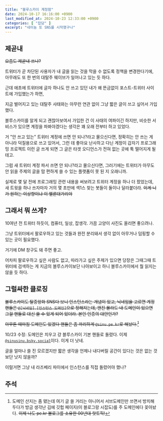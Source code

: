 ```yaml
---
title: "블루스카이 계정팜"
date: 2024-10-17 16:16:00 +0900
last_modified_at: 2024-10-23 12:33:00 +0900
categories: [ "잡담" ]
excerpt: "네이놈 또 SNS를 시작했구나"
---
```


## 제곧내

~~요즘도 제곧내 쓰나?~~

트위터가 곧 차단된 사용자가 내 글을 읽는 것을 막을 수 없도록 정책을 변경한다기에, 아무래도 또 한 번의 대탈주 웨이브가 일어나고 있는 듯 하다.

근데 애초에 트위터에 글자 하나도 안 쓰고 있던 내가 왜 뜬금없이 포스트-트위터 사이트에 가입했는가 하면,

지금 벌어지고 있는 대탈주 사태와는 아무런 연관 없이 그냥 짧은 글이 쓰고 싶어서 가입했다.

블루스카이를 알게 되고 괜찮아보여서 가입한 건 이 사태의 여파이긴 하지만, 비슷한 서비스가 있으면 계정을 파봐야겠다는 생각은 꽤 오래 전부터 하고 있었다.

거 "안 쓰고 있는" 트위터 계정에 쓰면 안 되나?라고 물으신다면, 정확히는 안 쓰는 게 아니라 덕질용으로 쓰고 있어서, 그런 데 좋아요 난사하고 다닌 계정이 갑자기 프로그래밍 프로젝트 이런 글 쓰게 되면 그 글은 타겟 오디언스가 전혀 없는 곳에 툭 떨어지게 될 테고.

그럼 새 트위터 계정 파서 쓰면 안 되나?라고 물으신다면, 그러기에는 트위터가 아무도 안 읽을 주제의 글을 맘 편하게 쓸 수 있는 플랫폼이 못 된 지 오래니까.

실제로 몇 달 전에 프로그래밍 관련 내용을 써보려고 트위터 계정을 하나 더 팠었는데, 새 트윗을 하나 쓰자마자 거의 몇 초만에 섹1스 찾는 봇들이 둘이나 달라붙더라. ~~이게 니가 원하는 이상향이냐 이 멜론대가리야~~

## 그래서 뭐 쓰게?

10여년 전 트위터 하듯이, 컴퓨터, 일상, 잡생각. 가끔 고양이 사진도 올리면 좋으려나.

그냥 트위터에서 팔로우하고 있는 것들과 완전 분리돼서 생각 없이 아무거나 덤핑할 수 있는 곳이 필요했다.

거기에 DM 창구도 돼 주면 좋고.

어차피 팔로우하고 싶은 사람도 없고, 따라가고 싶은 주제가 있으면 당장은 그때그때 트위터에 검색하는 게 지금의 블루스카이보단 나아보이고 하니 블루스카이에서 뭘 읽지는 않을 듯 하다.

## 그럴싸한 클로징

~~블루스카이도 탈중앙화 SNS다 보니 인스턴스라는 개념이 있고, 닉네임을 고르면 계정 핸들은 `@[닉네임].[인스턴스 도메인]`으로 정해지는데, 왠진 몰라도 내 도메인이 있으면 그걸 핸들로 대신 쓸 수 있게 되어 있더라. 본인 인증의 대안인가?~~

~~아무튼 때마침 도메인도 있겠다 핸들은 좀 까리하게 `@sinu.pe.kr`로 해놨다.[^1]~~

10/23 수정: 도메인은 치우고 걍 블루스카이 기본 핸들로 돌렸다. 이제 [`@sinusinu.bsky.social`](https://bsky.app/profile/sinusinu.bsky.social)이다. 이게 더 낫네.

글을 얼마나 쓸 진 모르겠지만 짧은 생각을 언제나 내다버릴 공간이 있다는 것은 없는 것보단 낫지 않을까?

이럴거면 그냥 내 라즈베리 파이에서 인스턴스를 직접 돌렸어야 했나?

## 주석

[^1]: 도메인 산지는 좀 됐는데 여기 글 쓸 거리는 아니어서 서브도메인만 쓰면서 방치해두다가 방금 생각난 김에 깃헙 페이지(이 블로그랑 시잡도)를 주 도메인에다 꽂아놨다. ~~이제 나도 pe.kr 블로그를 소유한 00년대 핫토픽!~~

